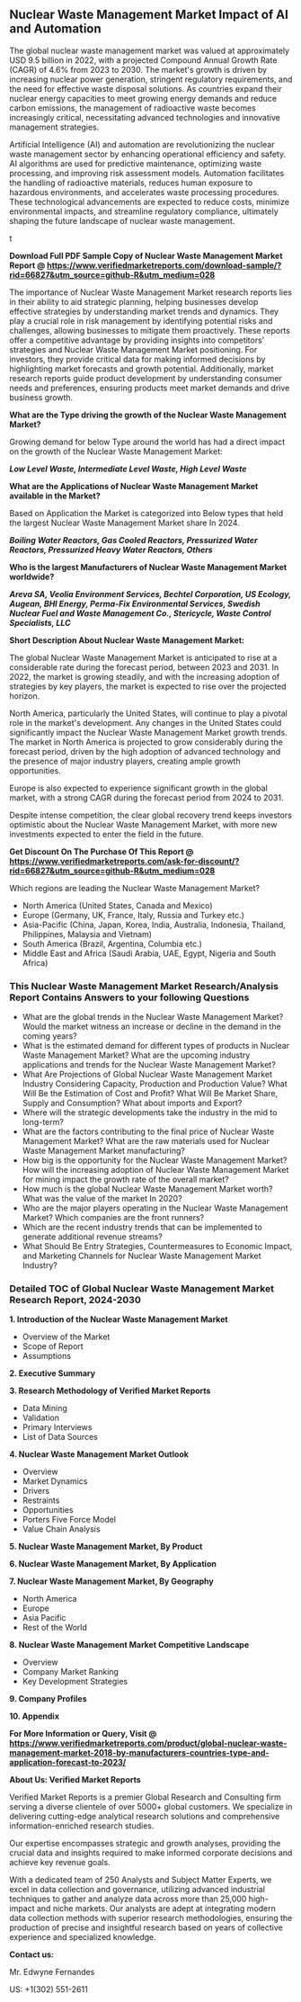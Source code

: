 <h2>Nuclear Waste Management Market Impact of AI and Automation</h2><p>The global nuclear waste management market was valued at approximately USD 9.5 billion in 2022, with a projected Compound Annual Growth Rate (CAGR) of 4.6% from 2023 to 2030. The market's growth is driven by increasing nuclear power generation, stringent regulatory requirements, and the need for effective waste disposal solutions. As countries expand their nuclear energy capacities to meet growing energy demands and reduce carbon emissions, the management of radioactive waste becomes increasingly critical, necessitating advanced technologies and innovative management strategies.</p><p>Artificial Intelligence (AI) and automation are revolutionizing the nuclear waste management sector by enhancing operational efficiency and safety. AI algorithms are used for predictive maintenance, optimizing waste processing, and improving risk assessment models. Automation facilitates the handling of radioactive materials, reduces human exposure to hazardous environments, and accelerates waste processing procedures. These technological advancements are expected to reduce costs, minimize environmental impacts, and streamline regulatory compliance, ultimately shaping the future landscape of nuclear waste management.</p>t</p><p id="" class=""><strong>Download Full PDF Sample Copy of Nuclear Waste Management Market Report @ <a href="https://www.verifiedmarketreports.com/download-sample/?rid=66827&utm_source=github-R&utm_medium=028" target="_blank">https://www.verifiedmarketreports.com/download-sample/?rid=66827&utm_source=github-R&utm_medium=028</a></strong></p><p>The importance of&nbsp;Nuclear Waste Management Market research reports lies in their ability to aid strategic planning, helping businesses develop effective strategies by understanding market trends and dynamics. They play a crucial role in risk management by identifying potential risks and challenges, allowing businesses to mitigate them proactively. These reports offer a competitive advantage by providing insights into competitors' strategies and Nuclear Waste Management Market positioning. For investors, they provide critical data for making informed decisions by highlighting market forecasts and growth potential. Additionally, market research reports guide product development by understanding consumer needs and preferences, ensuring products meet market demands and drive business growth.</p><p><strong>What are the&nbsp;Type driving the growth of the Nuclear Waste Management Market?</strong></p><p id="" class="">Growing demand for below Type around the world has had a direct impact on the growth of the Nuclear Waste Management Market:</p><em><strong>Low Level Waste, Intermediate Level Waste, High Level Waste</strong></em></p><strong>What are the&nbsp;Applications&nbsp;of Nuclear Waste Management Market available in the Market?</strong></p><p id="" class="">Based on Application the Market is categorized into Below types that held the largest Nuclear Waste Management Market share In 2024.</p><em><strong>Boiling Water Reactors, Gas Cooled Reactors, Pressurized Water Reactors, Pressurized Heavy Water Reactors, Others</strong></em></p><strong>Who is the largest Manufacturers of Nuclear Waste Management Market worldwide?</strong></p><p><em><strong>Areva SA, Veolia Environment Services, Bechtel Corporation, US Ecology, Augean, BHI Energy, Perma-Fix Environmental Services, Swedish Nuclear Fuel and Waste Management Co., Stericycle, Waste Control Specialists, LLC</strong></em></p><p id="" class=""><strong>Short Description About Nuclear Waste Management Market:</strong></p><p>The global Nuclear Waste Management Market is anticipated to rise at a considerable rate during the forecast period, between 2023 and 2031. In 2022, the market is growing steadily, and with the increasing adoption of strategies by key players, the market is expected to rise over the projected horizon.</p><p>North America, particularly the United States, will continue to play a pivotal role in the market's development. Any changes in the United States could significantly impact the Nuclear Waste Management Market growth trends. The market in North America is projected to grow considerably during the forecast period, driven by the high adoption of advanced technology and the presence of major industry players, creating ample growth opportunities.</p><p>Europe is also expected to experience significant growth in the global market, with a strong CAGR during the forecast period from 2024 to 2031.</p><p>Despite intense competition, the clear global recovery trend keeps investors optimistic about the Nuclear Waste Management Market, with more new investments expected to enter the field in the future.</p><p id="" class=""><strong>Get Discount On The Purchase Of This Report @ <a href="https://www.verifiedmarketreports.com/ask-for-discount/?rid=66827&utm_source=github-R&utm_medium=028" target="_blank">https://www.verifiedmarketreports.com/ask-for-discount/?rid=66827&utm_source=github-R&utm_medium=028</a></strong></p>Which regions are leading the Nuclear Waste Management Market?</p><ul><li>North America (United States, Canada and Mexico)</li><li>Europe (Germany, UK, France, Italy, Russia and Turkey etc.)</li><li>Asia-Pacific (China, Japan, Korea, India, Australia, Indonesia, Thailand, Philippines, Malaysia and Vietnam)</li><li>South America (Brazil, Argentina, Columbia etc.)</li><li>Middle East and Africa (Saudi Arabia, UAE, Egypt, Nigeria and South Africa)</li></ul><h3 id="" class="">This Nuclear Waste Management Market Research/Analysis Report Contains Answers to your following Questions</h3><ul><li>What are the global trends in the Nuclear Waste Management Market? Would the market witness an increase or decline in the demand in the coming years?</li><li>What is the estimated demand for different types of products in Nuclear Waste Management Market? What are the upcoming industry applications and trends for the Nuclear Waste Management Market?</li><li>What Are Projections of Global Nuclear Waste Management Market Industry Considering Capacity, Production and Production Value? What Will Be the Estimation of Cost and Profit? What Will Be Market Share, Supply and Consumption? What about imports and Export?</li><li>Where will the strategic developments take the industry in the mid to long-term?</li><li>What are the factors contributing to the final price of Nuclear Waste Management Market? What are the raw materials used for Nuclear Waste Management Market manufacturing?</li><li>How big is the opportunity for the Nuclear Waste Management Market? How will the increasing adoption of Nuclear Waste Management Market for mining impact the growth rate of the overall market?</li><li>How much is the global Nuclear Waste Management Market worth? What was the value of the market In 2020?</li><li>Who are the major players operating in the Nuclear Waste Management Market? Which companies are the front runners?</li><li>Which are the recent industry trends that can be implemented to generate additional revenue streams?</li><li>What Should Be Entry Strategies, Countermeasures to Economic Impact, and Marketing Channels for Nuclear Waste Management Market Industry?</li></ul><h3 id="" class="">Detailed TOC of Global Nuclear Waste Management Market Research Report, 2024-2030</h3><p id="" class=""><strong>1. Introduction of the Nuclear Waste Management Market</strong></p><ul><li>Overview of the Market</li><li>Scope of Report</li><li>Assumptions</li></ul><p id="" class=""><strong>2. Executive Summary</strong></p><p id="" class=""><strong>3. Research Methodology of Verified Market Reports</strong></p><ul><li>Data Mining</li><li>Validation</li><li>Primary Interviews</li><li>List of Data Sources</li></ul><p id="" class=""><strong>4. Nuclear Waste Management Market Outlook</strong></p><ul><li>Overview</li><li>Market Dynamics</li><li>Drivers</li><li>Restraints</li><li>Opportunities</li><li>Porters Five Force Model</li><li>Value Chain Analysis</li></ul><p id="" class=""><strong>5. Nuclear Waste Management Market, By Product</strong></p><p id="" class=""><strong>6. Nuclear Waste Management Market, By Application</strong></p><p id="" class=""><strong>7. Nuclear Waste Management Market, By Geography</strong></p><ul><li>North America</li><li>Europe</li><li>Asia Pacific</li><li>Rest of the World</li></ul><p id="" class=""><strong>8. Nuclear Waste Management Market Competitive Landscape</strong></p><ul><li>Overview</li><li>Company Market Ranking</li><li>Key Development Strategies</li></ul><p id="" class=""><strong>9. Company Profiles</strong></p><p id="" class=""><strong>10. Appendix</strong></p><p id="" class=""><strong>For More Information or Query, Visit @ <a href="https://www.verifiedmarketreports.com/product/global-nuclear-waste-management-market-2018-by-manufacturers-countries-type-and-application-forecast-to-2023/" target="_blank">https://www.verifiedmarketreports.com/product/global-nuclear-waste-management-market-2018-by-manufacturers-countries-type-and-application-forecast-to-2023/</a></strong></p><p id="" class=""><strong>About Us: Verified Market Reports</strong></p><p id="" class="">Verified Market Reports is a premier Global Research and Consulting firm serving a diverse clientele of over 5000+ global customers. We specialize in delivering cutting-edge analytical research solutions and comprehensive information-enriched research studies.</p><p id="" class="">Our expertise encompasses strategic and growth analyses, providing the crucial data and insights required to make informed corporate decisions and achieve key revenue goals.</p><p id="" class="">With a dedicated team of 250 Analysts and Subject Matter Experts, we excel in data collection and governance, utilizing advanced industrial techniques to gather and analyze data across more than 25,000 high-impact and niche markets. Our analysts are adept at integrating modern data collection methods with superior research methodologies, ensuring the production of precise and insightful research based on years of collective experience and specialized knowledge.</p><p id="" class=""><strong>Contact us:</strong></p><p id="" class="">Mr. Edwyne Fernandes</p><p id="" class="">US: +1(302) 551-2611</p>
